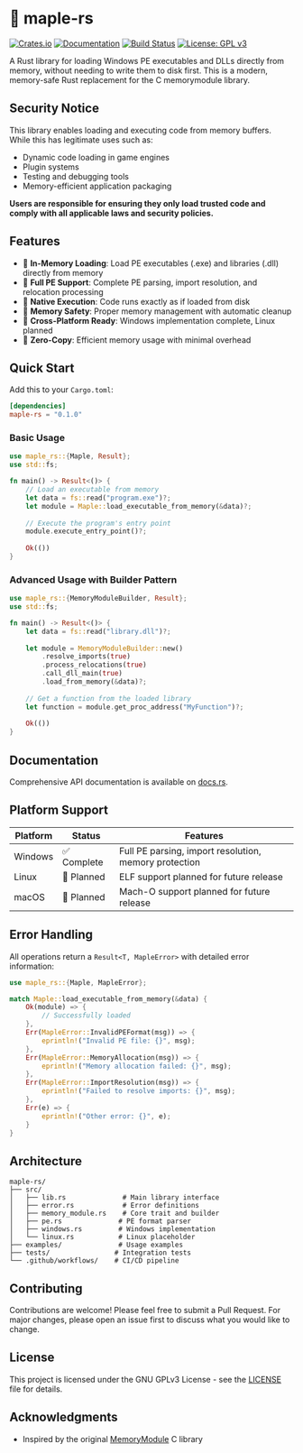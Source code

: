 # 🍁 maple-rs

[![Crates.io](https://img.shields.io/crates/v/maple-rs.svg)](https://crates.io/crates/maple-rs)
[![Documentation](https://docs.rs/maple-rs/badge.svg)](https://docs.rs/maple-rs)
[![Build Status](https://github.com/K4HVH/maple-rs/workflows/CI/badge.svg)](https://github.com/K4HVH/maple-rs/actions)
[![License: GPL v3](https://img.shields.io/badge/License-GPLv3-blue.svg)](https://www.gnu.org/licenses/gpl-3.0)

A Rust library for loading Windows PE executables and DLLs directly from memory, without needing to write them to disk first. This is a modern, memory-safe Rust replacement for the C memorymodule library.

## Security Notice

This library enables loading and executing code from memory buffers. While this has legitimate uses such as:
- Dynamic code loading in game engines
- Plugin systems  
- Testing and debugging tools
- Memory-efficient application packaging

**Users are responsible for ensuring they only load trusted code and comply with all applicable laws and security policies.**

## Features

- 🔹 **In-Memory Loading**: Load PE executables (.exe) and libraries (.dll) directly from memory
- 🔹 **Full PE Support**: Complete PE parsing, import resolution, and relocation processing  
- 🔹 **Native Execution**: Code runs exactly as if loaded from disk
- 🔹 **Memory Safety**: Proper memory management with automatic cleanup
- 🔹 **Cross-Platform Ready**: Windows implementation complete, Linux planned
- 🔹 **Zero-Copy**: Efficient memory usage with minimal overhead

## Quick Start

Add this to your `Cargo.toml`:

```toml
[dependencies]
maple-rs = "0.1.0"
```

### Basic Usage

```rust
use maple_rs::{Maple, Result};
use std::fs;

fn main() -> Result<()> {
    // Load an executable from memory
    let data = fs::read("program.exe")?;
    let module = Maple::load_executable_from_memory(&data)?;
    
    // Execute the program's entry point
    module.execute_entry_point()?;
    
    Ok(())
}
```

### Advanced Usage with Builder Pattern

```rust
use maple_rs::{MemoryModuleBuilder, Result};
use std::fs;

fn main() -> Result<()> {
    let data = fs::read("library.dll")?;
    
    let module = MemoryModuleBuilder::new()
        .resolve_imports(true)
        .process_relocations(true)
        .call_dll_main(true)
        .load_from_memory(&data)?;
    
    // Get a function from the loaded library
    let function = module.get_proc_address("MyFunction")?;
    
    Ok(())
}
```

## Documentation

Comprehensive API documentation is available on [docs.rs](https://docs.rs/maple-rs).

## Platform Support

| Platform | Status | Features |
|----------|--------|----------|
| Windows | ✅ Complete | Full PE parsing, import resolution, memory protection |
| Linux | 🔄 Planned | ELF support planned for future release |
| macOS | 🔄 Planned | Mach-O support planned for future release |

## Error Handling

All operations return a `Result<T, MapleError>` with detailed error information:

```rust
use maple_rs::{Maple, MapleError};

match Maple::load_executable_from_memory(&data) {
    Ok(module) => {
        // Successfully loaded
    },
    Err(MapleError::InvalidPEFormat(msg)) => {
        eprintln!("Invalid PE file: {}", msg);
    },
    Err(MapleError::MemoryAllocation(msg)) => {
        eprintln!("Memory allocation failed: {}", msg);
    },
    Err(MapleError::ImportResolution(msg)) => {
        eprintln!("Failed to resolve imports: {}", msg);
    },
    Err(e) => {
        eprintln!("Other error: {}", e);
    }
}
```

## Architecture

```
maple-rs/
├── src/
│   ├── lib.rs              # Main library interface
│   ├── error.rs            # Error definitions  
│   ├── memory_module.rs    # Core trait and builder
│   ├── pe.rs              # PE format parser
│   ├── windows.rs         # Windows implementation
│   └── linux.rs           # Linux placeholder
├── examples/              # Usage examples
├── tests/                # Integration tests
└── .github/workflows/    # CI/CD pipeline
```

## Contributing

Contributions are welcome! Please feel free to submit a Pull Request. For major changes, please open an issue first to discuss what you would like to change.

## License

This project is licensed under the GNU GPLv3 License - see the [LICENSE](LICENSE) file for details.

## Acknowledgments

- Inspired by the original [MemoryModule](https://github.com/fancycode/MemoryModule) C library

